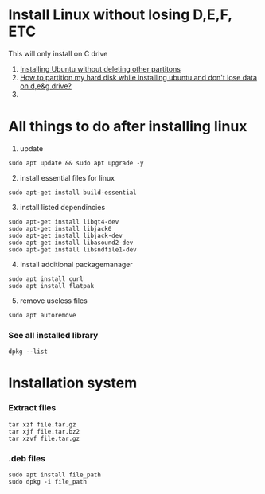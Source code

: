 # Install Linux without losing D,E,F, ETC

This will only install on C drive

 1. [Installing Ubuntu without deleting other partitons](https://askubuntu.com/questions/536737/installing-ubuntu-without-deleting-other-partitons)
 2. [How to partition my hard disk while installing ubuntu and don't lose data on d,e&g drive?
](https://superuser.com/questions/1215850/how-to-partition-my-hard-disk-while-installing-ubuntu-and-dont-lose-data-on-d-e)
 3. 

# All things to do after installing linux

 1. update 

`sudo apt update && sudo apt upgrade -y`

 2. install essential files for linux

`sudo apt-get install build-essential`

 3. install listed dependincies

```
sudo apt-get install libqt4-dev
sudo apt-get install libjack0
sudo apt-get install libjack-dev
sudo apt-get install libasound2-dev
sudo apt-get install libsndfile1-dev
```

 4. Install additional packagemanager

```
sudo apt install curl
sudo apt install flatpak
```

 5. remove useless files

`sudo apt autoremove`

### See all installed library

`dpkg --list`

# Installation system

### Extract files

```
tar xzf file.tar.gz
tar xjf file.tar.bz2
tar xzvf file.tar.gz
```

### .deb files

```
sudo apt install file_path
sudo dpkg -i file_path
```


